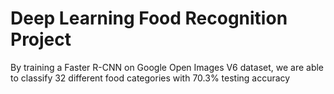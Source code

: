 # Deep Learning Food Recognition Project
By training a Faster R-CNN on Google Open Images V6 dataset, we are able to classify 32 different food categories with 70.3% testing accuracy
